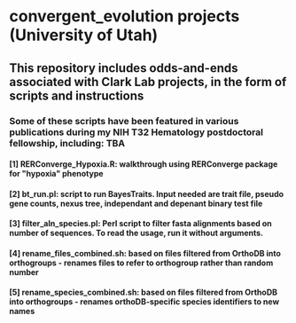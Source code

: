 # convergent_evolution projects (University of Utah)
## This repository includes odds-and-ends associated with Clark Lab projects, in the form of scripts and instructions
### Some of these scripts have been featured in various publications during my NIH T32 Hematology postdoctoral fellowship, including: TBA
#### [1] RERConverge_Hypoxia.R: walkthrough using RERConverge package for "hypoxia" phenotype
#### [2] bt_run.pl: script to run BayesTraits. Input needed are trait file, pseudo gene counts, nexus tree, independant and depenant binary test file
#### [3] filter_aln_species.pl: Perl script to filter fasta alignments based on number of sequences. To read the usage, run it without arguments.
#### [4] rename_files_combined.sh: based on files filtered from OrthoDB into orthogroups - renames files to refer to orthogroup rather than random number
#### [5] rename_species_combined.sh: based on files filtered from OrthoDB into orthogroups - renames orthoDB-specific species identifiers to new names
